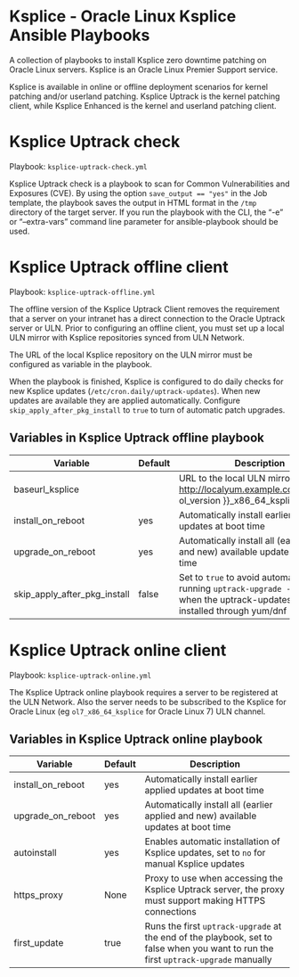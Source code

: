 # Ksplice - Oracle Linux Ksplice Ansible Playbooks


A collection of playbooks to install Ksplice zero downtime patching on Oracle Linux servers. Ksplice is an Oracle Linux Premier Support service.

Ksplice is available in online or offline deployment scenarios for kernel patching and/or userland patching. Ksplice Uptrack is the kernel patching client, while Ksplice Enhanced is the kernel and userland patching client.

# Ksplice Uptrack check

Playbook: `ksplice-uptrack-check.yml`

Ksplice Uptrack check is a playbook to scan for Common Vulnerabilities and Exposures (CVE). By using the option `save_output == "yes"` in  the Job template, the playbook saves the output in HTML format in the `/tmp` directory of the target server. If you run the playbook with the CLI, the “-e” or “–extra-vars” command line parameter for ansible-playbook should be used.

# Ksplice Uptrack offline client

Playbook: `ksplice-uptrack-offline.yml`

The offline version of the Ksplice Uptrack Client removes the requirement that a server on your intranet has a direct connection to the Oracle Uptrack server or ULN. Prior to configuring an offline client, you must set up a local ULN mirror with Ksplice repositories synced from ULN Network.

The URL of the local Ksplice repository on the ULN mirror must be configured as variable in the playbook.

When the playbook is finished, Ksplice is configured to do daily checks for new Ksplice updates (`/etc/cron.daily/uptrack-updates`). When new updates are available they are applied automatically. Configure `skip_apply_after_pkg_install` to `true` to turn of automatic patch upgrades.

## Variables in Ksplice Uptrack offline playbook

| Variable | Default | Description |
| -------- | -------- | ----------- |
| baseurl_ksplice |  | URL to the local ULN mirror, eg http://localyum.example.com/repo/ol{{ ol_version }}_x86_64_ksplice
| install_on_reboot | yes | Automatically install earlier applied updates at boot time
| upgrade_on_reboot | yes | Automatically install all (earlier applied and new) available updates at boot time
| skip_apply_after_pkg_install | false | Set to `true` to avoid automatically running `uptrack-upgrade --all -y` when the uptrack-updates are installed through yum/dnf

# Ksplice Uptrack online client

Playbook: `ksplice-uptrack-online.yml`

The Ksplice Uptrack online playbook requires a server to be registered at the ULN Network. Also the server needs to be subscribed to the Ksplice for Oracle Linux (eg `ol7_x86_64_ksplice` for Oracle Linux 7) ULN channel.

## Variables in Ksplice Uptrack online playbook

| Variable | Default | Description |
| -------- | -------- | ----------- |
| install_on_reboot | yes | Automatically install earlier applied updates at boot time
| upgrade_on_reboot | yes | Automatically install all (earlier applied and new) available updates at boot time
| autoinstall | yes | Enables automatic installation of Ksplice updates, set to `no` for manual Ksplice updates
| https_proxy | None | Proxy to use when accessing the Ksplice Uptrack server, the proxy must support making HTTPS connections
| first_update | true | Runs the first `uptrack-upgrade` at the end of the playbook, set to false when you want to run the first `uptrack-upgrade` manually


